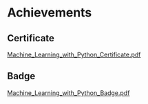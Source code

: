 

# Achievements
## Certificate
[Machine_Learning_with_Python_Certificate.pdf](https://prod-files-secure.s3.us-west-2.amazonaws.com/03e82b26-cccb-4906-bb56-adabcbdc0655/0f35a87e-0c16-48ac-af62-4e4cc34c6a19/Machine_Learning_with_Python_Certificate.pdf?X-Amz-Algorithm=AWS4-HMAC-SHA256&X-Amz-Content-Sha256=UNSIGNED-PAYLOAD&X-Amz-Credential=ASIAZI2LB466YR6YND27%2F20250207%2Fus-west-2%2Fs3%2Faws4_request&X-Amz-Date=20250207T010940Z&X-Amz-Expires=3600&X-Amz-Security-Token=IQoJb3JpZ2luX2VjEFAaCXVzLXdlc3QtMiJHMEUCIQDRjX4R4RtJIkv4lNw5jnk3%2BRf7YQwPgl6Hi82Z5DSnPwIgbXr3V8KCC2T6X%2BIGX9KFPe1PiPpLmPhL%2BNOCyWiPPIwq%2FwMIaRAAGgw2Mzc0MjMxODM4MDUiDH6bxZFa%2FOc6ePJFKCrcA1T5NwZvczNwRtvC0M4Gt%2BZ3pME39k2UPPJPmhSzvIAs16epDAmLbbqHmtmODl5B2xCJMaPT9rjYEJvoSWeTUT6%2Bz6dpwWDLH9pQ67F2kRT590vP24GRUUEjOorvHEavMOZEWaOZhvA4BakXajTDLFOQ3AirIayn7hyZcr8qEWWG0lEPD5QVSxMI%2Bwp5QrAv%2FqsKlpBIxIjHJaTihAFVC5v5%2FyASbKu0giHhlZUJFMM2kIvMmZJusyIGPNK6xqIEVHU4WNWbOK6YAwFrRgQLDWCPCNS0QhbCk7lwfKmWyquteY6sRjDv4ezld8vBp7vf%2BfMlDP5YFJjGah4hLAV%2BWHmfJ%2BRJg6bCmqLx9t%2FYooAX%2Fc9CUxMFVVNUBVzqkXuh0T%2FHendeN6AGP5YCLAqT8MR%2BSS8C1GUcrlge9MpVfjUCuPGqIyQQ6DfA1R7KuUrrwUWTptGIiU714hY1Z%2BrIPpA2snJ7XPDv%2BNJCbnWn6EwKYPSZuIoIcLGCavrBBhHIn14oMuYwrEENyP%2Bo2Onra%2BJRj1SMYUEru5Ns4qXZRrbdY472QFnzZKrnhpWKxu0msh8gI%2F8ZE4vJ%2FqgsRtaG9KmSbSmi8z2kYL23ZSIGoOgdQlTDj11dcVeCHqqZMLWalb0GOqUBa524gKaCeCRXWNaMXRLKRnP7sfysFBBh%2BTJSmEjh%2BfZ%2Bhxht9SDzQqQiwoSUZiocOdXetL71NcUSp5QdFvm9JH8uZx22zdyc3VSYrhqdvwCw5UAM0V6JIrSH4CX3wr4UHtzGtFYD37%2FXiNei1RftLM3lW5lEDupDjo1XD9Q9uGeg2dSnlg6c18GY%2F8Ba6NNtfk4Lt0VsDUKmLt93yvOvzUaqxCNu&X-Amz-Signature=cd7dc88d89502fe5705133b23d3e1fa9539dd17aa458a3ffa0b50ed8c60c1a75&X-Amz-SignedHeaders=host&x-id=GetObject)
## Badge
[Machine_Learning_with_Python_Badge.pdf](https://prod-files-secure.s3.us-west-2.amazonaws.com/03e82b26-cccb-4906-bb56-adabcbdc0655/ff622a22-73d6-44e3-9c7b-e89a8e61b7aa/Machine_Learning_with_Python_Badge.pdf?X-Amz-Algorithm=AWS4-HMAC-SHA256&X-Amz-Content-Sha256=UNSIGNED-PAYLOAD&X-Amz-Credential=ASIAZI2LB466YR6YND27%2F20250207%2Fus-west-2%2Fs3%2Faws4_request&X-Amz-Date=20250207T010940Z&X-Amz-Expires=3600&X-Amz-Security-Token=IQoJb3JpZ2luX2VjEFAaCXVzLXdlc3QtMiJHMEUCIQDRjX4R4RtJIkv4lNw5jnk3%2BRf7YQwPgl6Hi82Z5DSnPwIgbXr3V8KCC2T6X%2BIGX9KFPe1PiPpLmPhL%2BNOCyWiPPIwq%2FwMIaRAAGgw2Mzc0MjMxODM4MDUiDH6bxZFa%2FOc6ePJFKCrcA1T5NwZvczNwRtvC0M4Gt%2BZ3pME39k2UPPJPmhSzvIAs16epDAmLbbqHmtmODl5B2xCJMaPT9rjYEJvoSWeTUT6%2Bz6dpwWDLH9pQ67F2kRT590vP24GRUUEjOorvHEavMOZEWaOZhvA4BakXajTDLFOQ3AirIayn7hyZcr8qEWWG0lEPD5QVSxMI%2Bwp5QrAv%2FqsKlpBIxIjHJaTihAFVC5v5%2FyASbKu0giHhlZUJFMM2kIvMmZJusyIGPNK6xqIEVHU4WNWbOK6YAwFrRgQLDWCPCNS0QhbCk7lwfKmWyquteY6sRjDv4ezld8vBp7vf%2BfMlDP5YFJjGah4hLAV%2BWHmfJ%2BRJg6bCmqLx9t%2FYooAX%2Fc9CUxMFVVNUBVzqkXuh0T%2FHendeN6AGP5YCLAqT8MR%2BSS8C1GUcrlge9MpVfjUCuPGqIyQQ6DfA1R7KuUrrwUWTptGIiU714hY1Z%2BrIPpA2snJ7XPDv%2BNJCbnWn6EwKYPSZuIoIcLGCavrBBhHIn14oMuYwrEENyP%2Bo2Onra%2BJRj1SMYUEru5Ns4qXZRrbdY472QFnzZKrnhpWKxu0msh8gI%2F8ZE4vJ%2FqgsRtaG9KmSbSmi8z2kYL23ZSIGoOgdQlTDj11dcVeCHqqZMLWalb0GOqUBa524gKaCeCRXWNaMXRLKRnP7sfysFBBh%2BTJSmEjh%2BfZ%2Bhxht9SDzQqQiwoSUZiocOdXetL71NcUSp5QdFvm9JH8uZx22zdyc3VSYrhqdvwCw5UAM0V6JIrSH4CX3wr4UHtzGtFYD37%2FXiNei1RftLM3lW5lEDupDjo1XD9Q9uGeg2dSnlg6c18GY%2F8Ba6NNtfk4Lt0VsDUKmLt93yvOvzUaqxCNu&X-Amz-Signature=573e1494c19e61bba6d7b07bc062541abf234f3854458785bb308cd9493e94d8&X-Amz-SignedHeaders=host&x-id=GetObject)